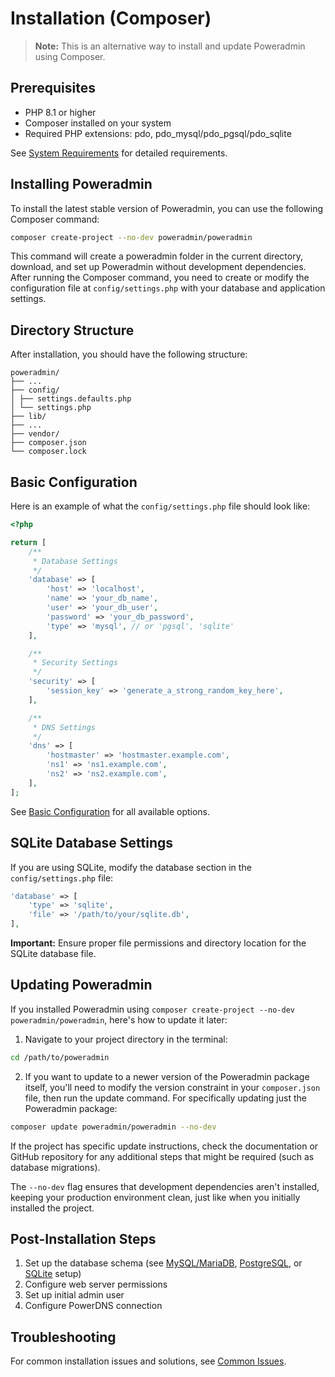 # Installation (Composer)

> **Note:** This is an alternative way to install and update Poweradmin using Composer.

## Prerequisites

- PHP 8.1 or higher
- Composer installed on your system
- Required PHP extensions: pdo, pdo_mysql/pdo_pgsql/pdo_sqlite

See [System Requirements](../getting-started/requirements.md) for detailed requirements.

## Installing Poweradmin

To install the latest stable version of Poweradmin, you can use the following Composer command:

```sh
composer create-project --no-dev poweradmin/poweradmin
```

This command will create a poweradmin folder in the current directory, download, and set up Poweradmin without
development dependencies. After running the Composer command, you need to create or modify the configuration file at
`config/settings.php` with your database and application settings.

## Directory Structure

After installation, you should have the following structure:

```
poweradmin/
├── ...
├── config/
│ ├── settings.defaults.php
│ └── settings.php
├── lib/
├── ...
├── vendor/
├── composer.json
└── composer.lock
```

## Basic Configuration

Here is an example of what the `config/settings.php` file should look like:

```php
<?php

return [
    /**
     * Database Settings
     */
    'database' => [
        'host' => 'localhost',
        'name' => 'your_db_name',
        'user' => 'your_db_user',
        'password' => 'your_db_password',
        'type' => 'mysql', // or 'pgsql', 'sqlite'
    ],

    /**
     * Security Settings
     */
    'security' => [
        'session_key' => 'generate_a_strong_random_key_here',
    ],

    /**
     * DNS Settings
     */
    'dns' => [
        'hostmaster' => 'hostmaster.example.com',
        'ns1' => 'ns1.example.com',
        'ns2' => 'ns2.example.com',
    ],
];
```

See [Basic Configuration](../configuration/basic.md) for all available options.

## SQLite Database Settings

If you are using SQLite, modify the database section in the `config/settings.php` file:

```php
'database' => [
    'type' => 'sqlite',
    'file' => '/path/to/your/sqlite.db',
],
```

**Important:** Ensure proper file permissions and directory location for the SQLite database file.

## Updating Poweradmin

If you installed Poweradmin using `composer create-project --no-dev poweradmin/poweradmin`, here's how to update it
later:

1. Navigate to your project directory in the terminal:

```sh
cd /path/to/poweradmin
```

2. If you want to update to a newer version of the Poweradmin package itself, you'll need to modify the version
   constraint in your `composer.json` file, then run the update command. For specifically updating just the Poweradmin
   package:

```sh
composer update poweradmin/poweradmin --no-dev
```

If the project has specific update instructions, check the documentation or GitHub repository for any additional steps
that might be required (such as database migrations).

The `--no-dev` flag ensures that development dependencies aren't installed, keeping your production environment clean,
just like when you initially installed the project.

## Post-Installation Steps

1. Set up the database schema (see [MySQL/MariaDB](../database/mysql.md), [PostgreSQL](../database/postgresql.md),
   or [SQLite](../database/sqlite.md) setup)
2. Configure web server permissions
3. Set up initial admin user
4. Configure PowerDNS connection

## Troubleshooting

For common installation issues and solutions, see [Common Issues](../troubleshooting/common-issues.md).